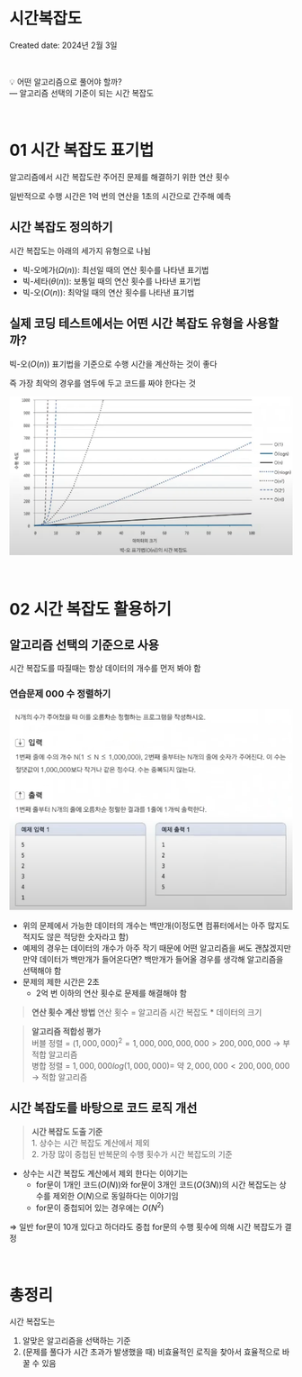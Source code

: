 # 시간복잡도

Created date: 2024년 2월 3일

<br>

<aside>

💡 어떤 알고리즘으로 풀어야 할까? <br>
— 알고리즘 선택의 기준이 되는 시간 복잡도

</aside>

<br>

# 01 시간 복잡도 표기법

알고리즘에서 시간 복잡도란 주어진 문제를 해결하기 위한 연산 횟수

일반적으로 수행 시간은 1억 번의 연산을 1초의 시간으로 간주해 예측

## 시간 복잡도 정의하기

시간 복잡도는 아래의 세가지 유형으로 나뉨

- 빅-오메가($Ω(n)$): 최선일 때의 연산 횟수를 나타낸 표기법
- 빅-세타($θ(n)$): 보통일 때의 연산 횟수를 나타낸 표기법
- 빅-오($O(n)$): 최악일 때의 연산 횟수를 나타낸 표기법

## 실제 코딩 테스트에서는 어떤 시간 복잡도 유형을 사용할까?

빅-오($O(n)$) 표기법을 기준으로 수행 시간을 계산하는 것이 좋다

즉 가장 최악의 경우를 염두에 두고 코드를 짜야 한다는 것

![Untitled](image/time_complexity_image1.png)

<br>

# 02 시간 복잡도 활용하기

## 알고리즘 선택의 기준으로 사용

시간 복잡도를 따질때는 항상 데이터의 개수를 먼저 봐야 함

### 연습문제 000 수 정렬하기

![Untitled](image/time_complexity_image2.png)

- 위의 문제에서 가능한 데이터의 개수는 백만개(이정도면 컴퓨터에서는 아주 많지도 적지도 않은 적당한 숫자라고 함)
- 예제의 경우는 데이터의 개수가 아주 작기 때문에 어떤 알고리즘을 써도 괜찮겠지만 만약 데이터가 백만개가 들어온다면? 백만개가 들어올 경우를 생각해 알고리즘을 선택해야 함
- 문제의 제한 시간은 2초
    - 2억 번 이하의 연산 횟수로 문제를 해결해야 함

> **연산 횟수 계산 방법**
연산 횟수 = 알고리즘 시간 복잡도 * 데이터의 크기
> 

> **알고리즘 적합성 평가** <br>
버블 정렬 = $(1,000,000)^2=1,000,000,000,000>200,000,000$ → 부적합 알고리즘 <br>
병합 정렬 = $1,000,000log(1,000,000)=$ 약 $2,000,000<200,000,000$ → 적합 알고리즘
> 

## 시간 복잡도를 바탕으로 코드 로직 개선

> **시간 복잡도 도출 기준** <br>
    1. 상수는 시간 복잡도 계산에서 제외 <br>
    2. 가장 많이 중첩된 반복문의 수행 횟수가 시간 복잡도의 기준
> 

- 상수는 시간 복잡도 계산에서 제외 한다는 이야기는
    - for문이 1개인 코드($O(N)$)와 for문이 3개인 코드($O(3N)$)의 시간 복잡도는 상수를 제외한 $O(N)$으로 동일하다는 이야기임
    - for문이 중첩되어 있는 경우에는 $O(N^2)$

⇒ 일반 for문이 10개 있다고 하더라도 중첩 for문의 수행 횟수에 의해 시간 복잡도가 결정

<br>

# 총정리

시간 복잡도는

1. 알맞은 알고리즘을 선택하는 기준
2. (문제를 풀다가 시간 초과가 발생했을 때) 비효율적인 로직을 찾아서 효율적으로 바꿀 수 있음